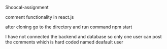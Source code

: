 Shoocal-assignment

comment functionality in react.js

after cloning go to the directory and run command npm start

I have not connected the backend and database so only one user can post the comments which is hard coded named deafault user
